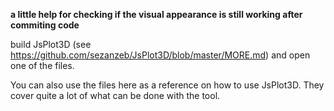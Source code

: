**a little help for checking if the visual appearance is still working after commiting code**

build JsPlot3D (see https://github.com/sezanzeb/JsPlot3D/blob/master/MORE.md) and open one of the files.

You can also use the files here as a reference on how to use JsPlot3D. They cover quite a lot of what can be done with the tool.
